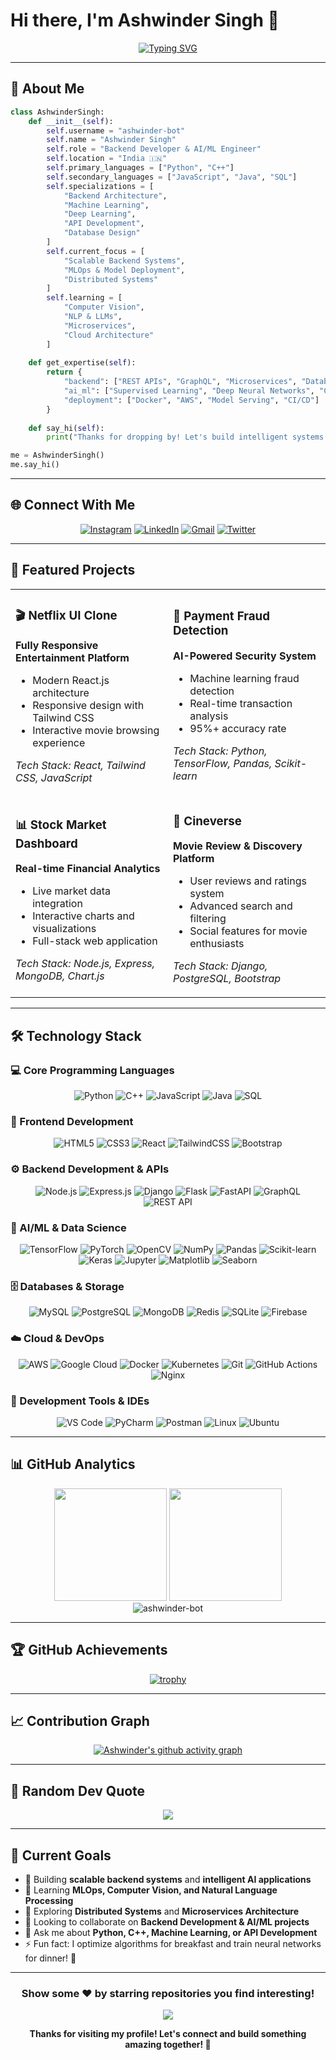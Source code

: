 # Hi there, I'm Ashwinder Singh 👋

<div align="center">
  
[![Typing SVG](https://readme-typing-svg.demolab.com?font=Fira+Code&size=22&duration=3000&pause=1000&color=00D9FF&center=true&vCenter=true&width=650&lines=Backend+Developer+%7C+AI%2FML+Engineer;Python+%26+C%2B%2B+Specialist;Machine+Learning+%26+Deep+Learning+Expert;Building+Scalable+Backend+Systems;Always+Learning%2C+Always+Innovating)](https://git.io/typing-svg)

</div>

---

## 🚀 About Me

```python
class AshwinderSingh:
    def __init__(self):
        self.username = "ashwinder-bot"
        self.name = "Ashwinder Singh"
        self.role = "Backend Developer & AI/ML Engineer"
        self.location = "India 🇮🇳"
        self.primary_languages = ["Python", "C++"]
        self.secondary_languages = ["JavaScript", "Java", "SQL"]
        self.specializations = [
            "Backend Architecture", 
            "Machine Learning", 
            "Deep Learning",
            "API Development",
            "Database Design"
        ]
        self.current_focus = [
            "Scalable Backend Systems", 
            "MLOps & Model Deployment",
            "Distributed Systems"
        ]
        self.learning = [
            "Computer Vision", 
            "NLP & LLMs", 
            "Microservices",
            "Cloud Architecture"
        ]
        
    def get_expertise(self):
        return {
            "backend": ["REST APIs", "GraphQL", "Microservices", "Database Optimization"],
            "ai_ml": ["Supervised Learning", "Deep Neural Networks", "Computer Vision", "NLP"],
            "deployment": ["Docker", "AWS", "Model Serving", "CI/CD"]
        }
        
    def say_hi(self):
        print("Thanks for dropping by! Let's build intelligent systems together 🚀")

me = AshwinderSingh()
me.say_hi()
```

---

## 🌐 Connect With Me

<div align="center">

[![Instagram](https://img.shields.io/badge/Instagram-E4405F?style=for-the-badge&logo=instagram&logoColor=white)](https://www.instagram.com/ashwinder_7/)
[![LinkedIn](https://img.shields.io/badge/LinkedIn-0077B5?style=for-the-badge&logo=linkedin&logoColor=white)](https://linkedin.com/in/ashwinder-singh)
[![Gmail](https://img.shields.io/badge/Gmail-D14836?style=for-the-badge&logo=gmail&logoColor=white)](mailto:singhashwinder19@gmail.com)
[![Twitter](https://img.shields.io/badge/Twitter-1DA1F2?style=for-the-badge&logo=twitter&logoColor=white)](https://twitter.com/ashwinder_dev)

</div>

---

## 🎯 Featured Projects

<table>
<tr>
<td width="50%">

### 🎬 Netflix UI Clone
**Fully Responsive Entertainment Platform**
- Modern React.js architecture
- Responsive design with Tailwind CSS
- Interactive movie browsing experience

*Tech Stack: React, Tailwind CSS, JavaScript*

</td>
<td width="50%">

### 🤖 Payment Fraud Detection
**AI-Powered Security System**
- Machine learning fraud detection
- Real-time transaction analysis  
- 95%+ accuracy rate

*Tech Stack: Python, TensorFlow, Pandas, Scikit-learn*

</td>
</tr>
<tr>
<td width="50%">

### 📊 Stock Market Dashboard  
**Real-time Financial Analytics**
- Live market data integration
- Interactive charts and visualizations
- Full-stack web application

*Tech Stack: Node.js, Express, MongoDB, Chart.js*

</td>
<td width="50%">

### 🎥 Cineverse
**Movie Review & Discovery Platform**
- User reviews and ratings system
- Advanced search and filtering
- Social features for movie enthusiasts

*Tech Stack: Django, PostgreSQL, Bootstrap*

</td>
</tr>
</table>

---

## 🛠️ Technology Stack

### 💻 Core Programming Languages
<div align="center">

![Python](https://img.shields.io/badge/Python-3776AB?style=for-the-badge&logo=python&logoColor=white)
![C++](https://img.shields.io/badge/C++-00599C?style=for-the-badge&logo=cplusplus&logoColor=white)
![JavaScript](https://img.shields.io/badge/JavaScript-F7DF1E?style=for-the-badge&logo=javascript&logoColor=black)
![Java](https://img.shields.io/badge/Java-ED8B00?style=for-the-badge&logo=java&logoColor=white)
![SQL](https://img.shields.io/badge/SQL-4479A1?style=for-the-badge&logo=mysql&logoColor=white)

</div>

### 🎨 Frontend Development
<div align="center">

![HTML5](https://img.shields.io/badge/HTML5-E34F26?style=for-the-badge&logo=html5&logoColor=white)
![CSS3](https://img.shields.io/badge/CSS3-1572B6?style=for-the-badge&logo=css3&logoColor=white)
![React](https://img.shields.io/badge/React-20232A?style=for-the-badge&logo=react&logoColor=61DAFB)
![TailwindCSS](https://img.shields.io/badge/Tailwind_CSS-38B2AC?style=for-the-badge&logo=tailwind-css&logoColor=white)
![Bootstrap](https://img.shields.io/badge/Bootstrap-563D7C?style=for-the-badge&logo=bootstrap&logoColor=white)

</div>

### ⚙️ Backend Development & APIs
<div align="center">

![Node.js](https://img.shields.io/badge/Node.js-43853D?style=for-the-badge&logo=node.js&logoColor=white)
![Express.js](https://img.shields.io/badge/Express.js-404D59?style=for-the-badge)
![Django](https://img.shields.io/badge/Django-092E20?style=for-the-badge&logo=django&logoColor=white)
![Flask](https://img.shields.io/badge/Flask-000000?style=for-the-badge&logo=flask&logoColor=white)
![FastAPI](https://img.shields.io/badge/FastAPI-005571?style=for-the-badge&logo=fastapi)
![GraphQL](https://img.shields.io/badge/GraphQL-E10098?style=for-the-badge&logo=graphql&logoColor=white)
![REST API](https://img.shields.io/badge/REST-02569B?style=for-the-badge&logo=rest&logoColor=white)

</div>

### 🧠 AI/ML & Data Science
<div align="center">

![TensorFlow](https://img.shields.io/badge/TensorFlow-FF6F00?style=for-the-badge&logo=tensorflow&logoColor=white)
![PyTorch](https://img.shields.io/badge/PyTorch-EE4C2C?style=for-the-badge&logo=pytorch&logoColor=white)
![OpenCV](https://img.shields.io/badge/OpenCV-27338e?style=for-the-badge&logo=OpenCV&logoColor=white)
![NumPy](https://img.shields.io/badge/numpy-%23013243.svg?style=for-the-badge&logo=numpy&logoColor=white)
![Pandas](https://img.shields.io/badge/pandas-%23150458.svg?style=for-the-badge&logo=pandas&logoColor=white)
![Scikit-learn](https://img.shields.io/badge/scikit--learn-%23F7931E.svg?style=for-the-badge&logo=scikit-learn&logoColor=white)
![Keras](https://img.shields.io/badge/Keras-%23D00000.svg?style=for-the-badge&logo=Keras&logoColor=white)
![Jupyter](https://img.shields.io/badge/jupyter-%23FA0F00.svg?style=for-the-badge&logo=jupyter&logoColor=white)
![Matplotlib](https://img.shields.io/badge/Matplotlib-%23ffffff.svg?style=for-the-badge&logo=Matplotlib&logoColor=black)
![Seaborn](https://img.shields.io/badge/Seaborn-3776AB?style=for-the-badge&logo=seaborn&logoColor=white)

</div>

### 🗄️ Databases & Storage
<div align="center">

![MySQL](https://img.shields.io/badge/MySQL-00000F?style=for-the-badge&logo=mysql&logoColor=white)
![PostgreSQL](https://img.shields.io/badge/PostgreSQL-316192?style=for-the-badge&logo=postgresql&logoColor=white)
![MongoDB](https://img.shields.io/badge/MongoDB-4EA94B?style=for-the-badge&logo=mongodb&logoColor=white)
![Redis](https://img.shields.io/badge/redis-%23DD0031.svg?style=for-the-badge&logo=redis&logoColor=white)
![SQLite](https://img.shields.io/badge/SQLite-07405E?style=for-the-badge&logo=sqlite&logoColor=white)
![Firebase](https://img.shields.io/badge/firebase-%23039BE5.svg?style=for-the-badge&logo=firebase)

</div>

### ☁️ Cloud & DevOps
<div align="center">

![AWS](https://img.shields.io/badge/AWS-%23FF9900.svg?style=for-the-badge&logo=amazon-aws&logoColor=white)
![Google Cloud](https://img.shields.io/badge/GoogleCloud-%234285F4.svg?style=for-the-badge&logo=google-cloud&logoColor=white)
![Docker](https://img.shields.io/badge/docker-%230db7ed.svg?style=for-the-badge&logo=docker&logoColor=white)
![Kubernetes](https://img.shields.io/badge/kubernetes-%23326ce5.svg?style=for-the-badge&logo=kubernetes&logoColor=white)
![Git](https://img.shields.io/badge/git-%23F05033.svg?style=for-the-badge&logo=git&logoColor=white)
![GitHub Actions](https://img.shields.io/badge/github%20actions-%232671E5.svg?style=for-the-badge&logo=githubactions&logoColor=white)
![Nginx](https://img.shields.io/badge/nginx-%23009639.svg?style=for-the-badge&logo=nginx&logoColor=white)

</div>

### 🔧 Development Tools & IDEs
<div align="center">

![VS Code](https://img.shields.io/badge/Visual%20Studio%20Code-0078d7.svg?style=for-the-badge&logo=visual-studio-code&logoColor=white)
![PyCharm](https://img.shields.io/badge/pycharm-143?style=for-the-badge&logo=pycharm&logoColor=black&color=black&labelColor=green)
![Postman](https://img.shields.io/badge/Postman-FF6C37?style=for-the-badge&logo=postman&logoColor=white)
![Linux](https://img.shields.io/badge/Linux-FCC624?style=for-the-badge&logo=linux&logoColor=black)
![Ubuntu](https://img.shields.io/badge/Ubuntu-E95420?style=for-the-badge&logo=ubuntu&logoColor=white)

</div>

---

## 📊 GitHub Analytics

<div align="center">
  <img height="180em" src="https://github-readme-stats.vercel.app/api?username=ashwinder-bot&show_icons=true&theme=tokyonight&include_all_commits=true&count_private=true"/>
  <img height="180em" src="https://github-readme-stats.vercel.app/api/top-langs/?username=ashwinder-bot&layout=compact&langs_count=7&theme=tokyonight"/>
</div>

<div align="center">
  <img src="https://github-readme-streak-stats.herokuapp.com/?user=ashwinder-bot&theme=tokyonight" alt="ashwinder-bot" />
</div>

---

## 🏆 GitHub Achievements

<div align="center">
  
[![trophy](https://github-profile-trophy.vercel.app/?username=ashwinder-bot&theme=onedark&column=7)](https://github.com/ashwinder-bot)

</div>

---

## 📈 Contribution Graph

<div align="center">

[![Ashwinder's github activity graph](https://github-readme-activity-graph.vercel.app/graph?username=ashwinder-bot&theme=tokyo-night)](https://github.com/ashwinder-bot)

</div>

---

## 💭 Random Dev Quote

<div align="center">

![](https://quotes-github-readme.vercel.app/api?type=horizontal&theme=tokyonight)

</div>

---

## 🎯 Current Goals

- 🔭 Building **scalable backend systems** and **intelligent AI applications**
- 🌱 Learning **MLOps, Computer Vision, and Natural Language Processing**
- 🚀 Exploring **Distributed Systems** and **Microservices Architecture**
- 👯 Looking to collaborate on **Backend Development & AI/ML projects**
- 💬 Ask me about **Python, C++, Machine Learning, or API Development**
- ⚡ Fun fact: I optimize algorithms for breakfast and train neural networks for dinner! 🧠

---

<div align="center">

### Show some ❤️ by starring repositories you find interesting!

[![](https://visitcount.itsvg.in/api?id=ashwinder-bot&icon=0&color=0)](https://visitcount.itsvg.in)

**Thanks for visiting my profile! Let's connect and build something amazing together! 🚀**

</div>
